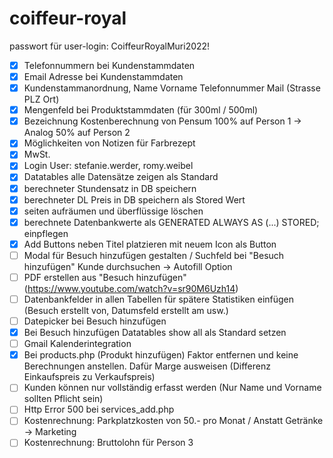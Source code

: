 # coiffeur-royal

passwort für user-login: CoiffeurRoyalMuri2022!

- [x] Telefonnummern bei Kundenstammdaten
- [x] Email Adresse bei Kundenstammdaten
- [x] Kundenstammanordnung, Name Vorname Telefonnummer Mail (Strasse PLZ Ort)
- [x] Mengenfeld bei Produktstammdaten (für 300ml / 500ml)
- [x] Bezeichnung Kostenberechnung von Pensum 100% auf Person 1 -> Analog 50% auf Person 2
- [x] Möglichkeiten von Notizen für Farbrezept
- [x] MwSt. 
- [x] Login User: stefanie.werder, romy.weibel
- [x] Datatables alle Datensätze zeigen als Standard
- [x] berechneter Stundensatz in DB speichern
- [x] berechneter DL Preis in DB speichern als Stored Wert
- [x] seiten aufräumen und überflüssige löschen
- [x] berechnete Datenbankwerte als GENERATED ALWAYS AS (...) STORED; einpflegen
- [x] Add Buttons neben Titel platzieren mit neuem Icon als Button
- [ ] Modal für Besuch hinzufügen gestalten / Suchfeld bei "Besuch hinzufügen" Kunde durchsuchen -> Autofill Option
- [ ] PDF erstellen aus "Besuch hinzufügen" (https://www.youtube.com/watch?v=sr90M6Uzh14)
- [ ] Datenbankfelder in allen Tabellen für spätere Statistiken einfügen (Besuch erstellt von, Datumsfeld erstellt am usw.)
- [ ] Datepicker bei Besuch hinzufügen
- [x] Bei Besuch hinzufügen Datatables show all als Standard setzen
- [ ] Gmail Kalenderintegration
- [x] Bei products.php (Produkt hinzufügen) Faktor entfernen und keine Berechnungen anstellen. Dafür Marge ausweisen (Differenz Einkaufspreis zu Verkaufspreis)
- [ ] Kunden können nur vollständig erfasst werden (Nur Name und Vorname sollten Pflicht sein)
- [ ] Http Error 500 bei services_add.php
- [ ] Kostenrechnung: Parkplatzkosten von 50.- pro Monat / Anstatt Getränke -> Marketing
- [ ] Kostenrechnung: Bruttolohn für Person 3